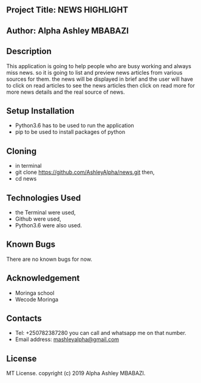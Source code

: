 ## Project Title: NEWS HIGHLIGHT

## Author: Alpha Ashley MBABAZI

## Description

This application is going to help people who are busy working and always miss news. so it is going to list and preview news articles from various sources for them. the news will be displayed in brief and the user will have to click on read articles to see the news articles then click on read more for more news details and the real source of news. 

## Setup Installation

* Python3.6 has to be used to run the application
* pip to be used to install packages of python

## Cloning 
* in terminal
* git clone https://github.com/AshleyAlpha/news.git then,
* cd news

## Technologies Used

* the Terminal were used,
* Github were used,
* Python3.6 were also used.

## Known Bugs

There are no known bugs for now.

## Acknowledgement
* Moringa school
* Wecode Moringa

## Contacts

* Tel: +250782387280 you can call and whatsapp me on that number. 
* Email address: mashleyalpha@gmail.com

## License

MT License. copyright (c) 2019 Alpha Ashley MBABAZI.




